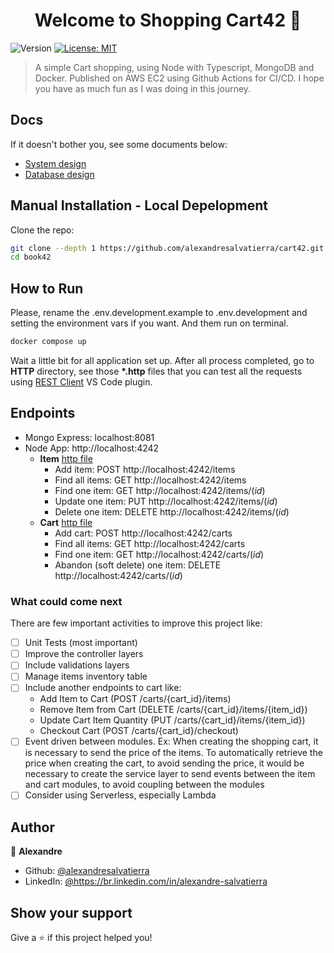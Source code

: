 <h1 align="center">Welcome to Shopping Cart42 👋</h1>
<p>
  <img alt="Version" src="https://img.shields.io/badge/version-1.0.0-blue.svg?cacheSeconds=2592000" />
  <a href="#" target="_blank">
    <img alt="License: MIT" src="https://img.shields.io/badge/License-MIT-yellow.svg" />
  </a>
</p>

> A simple Cart shopping, using Node with Typescript, MongoDB and Docker. Published on AWS EC2 using Github Actions for CI/CD. I hope you have as much fun as I was doing in this journey.

## Docs

If it doesn't bother you, see some documents below:

- [System design](docs/0-design-system.md)
- [Database design](docs/1-database-design.md)

## Manual Installation - Local Depelopment

Clone the repo:

```sh
git clone --depth 1 https://github.com/alexandresalvatierra/cart42.git
cd book42
```

## How to Run

Please, rename the .env.development.example to .env.development and setting the environment vars if you want. And them run on terminal.

```sh
docker compose up
```

Wait a little bit for all application set up. After all process completed, go to <strong>HTTP</strong> directory, see those <strong>\*.http</strong> files that you can test all the requests using [REST Client](https://marketplace.visualstudio.com/items?itemName=humao.rest-client) VS Code plugin.

## Endpoints

- Mongo Express: localhost:8081
- Node App: http://localhost:4242
  - **Item** [http file](http/item.http)
    - Add item: POST http://localhost:4242/items
    - Find all items: GET http://localhost:4242/items
    - Find one item: GET http://localhost:4242/items/(_id_)
    - Update one item: PUT http://localhost:4242/items/(_id_)
    - Delete one item: DELETE http://localhost:4242/items/(_id_)
  - **Cart** [http file](http/cart.http)
    - Add cart: POST http://localhost:4242/carts
    - Find all items: GET http://localhost:4242/carts
    - Find one item: GET http://localhost:4242/carts/(_id_)
    - Abandon (soft delete) one item: DELETE http://localhost:4242/carts/(_id_)

### What could come next

There are few important activities to improve this project like:

- [ ] Unit Tests (most important)
- [ ] Improve the controller layers
- [ ] Include validations layers
- [ ] Manage items inventory table
- [ ] Include another endpoints to cart like:
  - Add Item to Cart (POST /carts/{cart_id}/items)
  - Remove Item from Cart (DELETE /carts/{cart_id}/items/{item_id})
  - Update Cart Item Quantity (PUT /carts/{cart_id}/items/{item_id})
  - Checkout Cart (POST /carts/{cart_id}/checkout)
- [ ] Event driven between modules. Ex: When creating the shopping cart, it is necessary to send the price of the items. To automatically retrieve the price when creating the cart, to avoid sending the price, it would be necessary to create the service layer to send events between the item and cart modules, to avoid coupling between the modules
- [ ] Consider using Serverless, especially Lambda

## Author

👤 **Alexandre**

- Github: [@alexandresalvatierra](https://github.com/alexandresalvatierra)
- LinkedIn: [@https:\/\/br.linkedin.com\/in\/alexandre-salvatierra](https://linkedin.com/in/https://br.linkedin.com/in/alexandre-salvatierra)

## Show your support

Give a ⭐️ if this project helped you!
